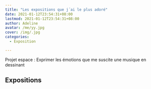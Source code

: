 ```yaml
---
title: "Les expositions que j´ai le plus adoré"
date: 2021-01-12T23:54:31+08:00
lastmod: 2021-01-12T23:54:31+08:00
author: Adeline
avatar: /me/yy.jpg
cover: /img/.jpg
categories:
  - Exposition

---
```


Projet espace : Exprimer les émotions que me suscite une musique en dessinant

<!--more-->


## Expositions




